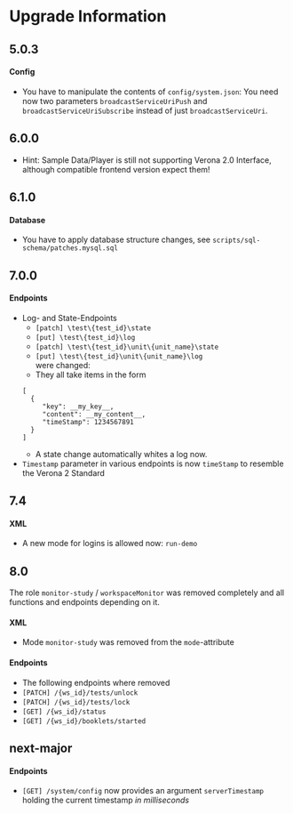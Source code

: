 # Upgrade Information
## 5.0.3
#### Config
* You have to manipulate the contents of `config/system.json`: You need now two parameters
  `broadcastServiceUriPush` and `broadcastServiceUriSubscribe` instead of just `broadcastServiceUri`.
## 6.0.0
* Hint: Sample Data/Player is still not supporting Verona 2.0 Interface,
although compatible frontend version expect them!   
## 6.1.0
#### Database
* You have to apply database structure changes, 
see `scripts/sql-schema/patches.mysql.sql`
## 7.0.0
#### Endpoints
* Log- and State-Endpoints 
  * `[patch] \test\{test_id}\state`
  * `[put] \test\{test_id}\log`
  * `[patch] \test\{test_id}\unit\{unit_name}\state`
  * `[put] \test\{test_id}\unit\{unit_name}\log`  
  were changed:
  * They all take items in the form
  ```
  [
    {
       "key": __my_key__,
       "content": __my_content__,
       "timeStamp": 1234567891
    }
  ]
  ```
  * A state change automatically whites a log now.
* `Timestamp` parameter in various endpoints is now `timeStamp` to resemble the Verona 2 Standard
## 7.4
#### XML
* A new mode for logins is allowed now: `run-demo`
## 8.0
The role `monitor-study` / `workspaceMonitor` was removed completely and all functions and endpoints depending on it.
#### XML
* Mode `monitor-study` was removed from the `mode`-attribute
#### Endpoints
* The following endpoints where removed
 * `[PATCH] /{ws_id}/tests/unlock`
 * `[PATCH] /{ws_id}/tests/lock` 
 * `[GET] /{ws_id}/status`
 * `[GET] /{ws_id}/booklets/started`
## next-major
#### Endpoints
* `[GET] /system/config` now provides an argument `serverTimestamp` holding the current timestamp *in 
  milliseconds*
